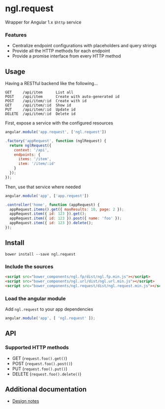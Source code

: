 ngl.request
===========

Wrapper for Angular 1.x `$http` service

### Features

  * Centralize endpoint configurations with placeholders and query strings
  * Provide all the HTTP methods for each endpoint
  * Provide a promise interface from every HTTP method

Usage
-----

Having a RESTful backend like the following...

```
GET     /api/item      List all
POST    /api/item      Create with auto-generated id
POST    /api/item/:id  Create with id
GET     /api/item/:id  Show id
PUT     /api/item/:id  Update id
DELETE  /api/item/:id  Delete id
```

First, expose a service with the configured resources

```js
angular.module('app.request', ['ngl.request'])

.factory('appRequest', function (nglRequest) {
  return nglRequest({
    context: '/api',
    endpoints: {
      items: '/item',
      item: '/item/:id'
    }
  });
});
```

Then, use that service where needed

```js
angular.module('app', ['app.request'])

.controller('home', function (appRequest) {
  appRequest.items().get({ maxResults: 10, page: 2 });
  appRequest.item({ id: 123 }).get();
  appRequest.item({ id: 123 }).post({ name: 'foo' });
  appRequest.item({ id: 123 }).delete();
});
```

Install
-------

    bower install --save ngl.request

### Include the sources

```html
<script src="bower_components/ngl.fp/dist/ngl.fp.min.js"></script>
<script src="bower_components/ngl.url/dist/ngl.url.min.js"></script>
<script src="bower_components/ngl.request/dist/ngl.request.min.js"></script>
```

### Load the angular module

Add `ngl.request` to your app dependencies

```js
angular.module('app', [ 'ngl.request' ]);
```

API
---

### Supported HTTP methods

  * GET (`request.foo().get()`)
  * POST (`request.foo().post()`)
  * PUT (`request.foo().put()`)
  * DELETE (`request.foo().delete()`)

Additional documentation
------------------------

  * [Design notes](doc/design-notes.md)
